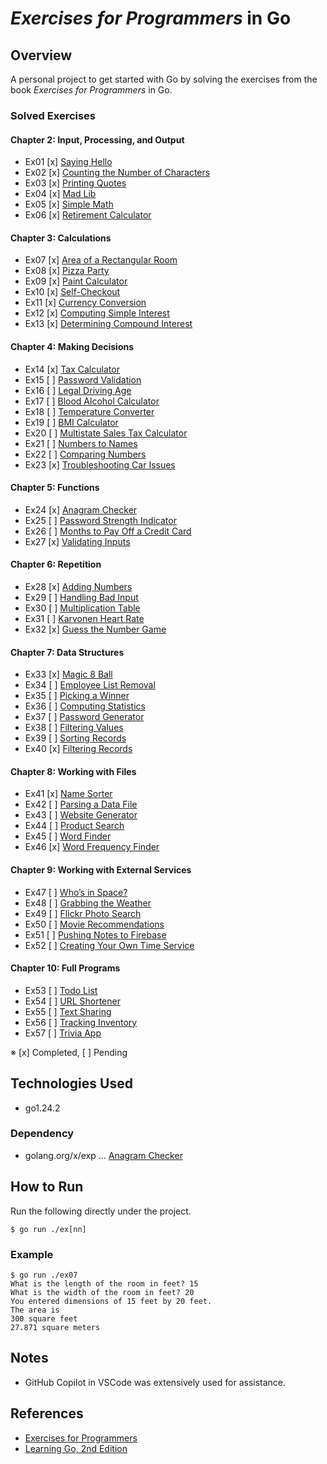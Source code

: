 # *Exercises for Programmers* in Go

## Overview
A personal project to get started with Go by solving the exercises from the book *Exercises for Programmers* in Go.

### Solved Exercises
#### Chapter 2: Input, Processing, and Output
- Ex01 [x] [Saying Hello](ex01/main.go)
- Ex02 [x] [Counting the Number of Characters](ex02/main.go)
- Ex03 [x] [Printing Quotes](ex03/main.go)
- Ex04 [x] [Mad Lib](ex04/main.go)
- Ex05 [x] [Simple Math](ex05/main.go)
- Ex06 [x] [Retirement Calculator](ex06/main.go)
#### Chapter 3: Calculations
- Ex07 [x] [Area of a Rectangular Room](ex07/main.go)
- Ex08 [x] [Pizza Party](ex08/main.go)
- Ex09 [x] [Paint Calculator](ex09/main.go)
- Ex10 [x] [Self-Checkout](ex10/main.go)
- Ex11 [x] [Currency Conversion](ex11/main.go)
- Ex12 [x] [Computing Simple Interest](ex12/main.go)
- Ex13 [x] [Determining Compound Interest](ex13/main.go)
#### Chapter 4: Making Decisions
- Ex14 [x] [Tax Calculator](ex14/main.go)
- Ex15 [ ] [Password Validation](ex15/main.go)
- Ex16 [ ] [Legal Driving Age](ex16/main.go)
- Ex17 [ ] [Blood Alcohol Calculator](ex17/main.go)
- Ex18 [ ] [Temperature Converter](ex18/main.go)
- Ex19 [ ] [BMI Calculator](ex19/main.go)
- Ex20 [ ] [Multistate Sales Tax Calculator](ex20/main.go)
- Ex21 [ ] [Numbers to Names](ex21/main.go)
- Ex22 [ ] [Comparing Numbers](ex22/main.go)
- Ex23 [x] [Troubleshooting Car Issues](ex23/main.go)
#### Chapter 5: Functions
- Ex24 [x] [Anagram Checker](ex24/main.go)
- Ex25 [ ] [Password Strength Indicator](ex25/main.go)
- Ex26 [ ] [Months to Pay Off a Credit Card](ex26/main.go)
- Ex27 [x] [Validating Inputs](ex27/main.go)
#### Chapter 6: Repetition
- Ex28 [x] [Adding Numbers](ex28/main.go)
- Ex29 [ ] [Handling Bad Input](ex29/main.go)
- Ex30 [ ] [Multiplication Table](ex30/main.go)
- Ex31 [ ] [Karvonen Heart Rate](ex31/main.go)
- Ex32 [x] [Guess the Number Game](ex32/main.go)
#### Chapter 7: Data Structures
- Ex33 [x] [Magic 8 Ball](ex33/main.go)
- Ex34 [ ] [Employee List Removal](ex34/main.go)
- Ex35 [ ] [Picking a Winner](ex35/main.go)
- Ex36 [ ] [Computing Statistics](ex36/main.go)
- Ex37 [ ] [Password Generator](ex37/main.go)
- Ex38 [ ] [Filtering Values](ex39/main.go)
- Ex39 [ ] [Sorting Records](ex39/main.go)
- Ex40 [x] [Filtering Records](ex40/main.go)
#### Chapter 8: Working with Files
- Ex41 [x] [Name Sorter](ex41/main.go)
- Ex42 [ ] [Parsing a Data File](ex42/main.go)
- Ex43 [ ] [Website Generator](ex43/main.go)
- Ex44 [ ] [Product Search](ex44/main.go)
- Ex45 [ ] [Word Finder](ex45/main.go)
- Ex46 [x] [Word Frequency Finder](ex46/main.go)
#### Chapter 9: Working with External Services
- Ex47 [ ] [Who’s in Space?](ex47/main.go)
- Ex48 [ ] [Grabbing the Weather](ex48/main.go)
- Ex49 [ ] [Flickr Photo Search](ex49/main.go)
- Ex50 [ ] [Movie Recommendations](ex50/main.go)
- Ex51 [ ] [Pushing Notes to Firebase](ex51/main.go)
- Ex52 [ ] [Creating Your Own Time Service](ex52/main.go)
#### Chapter 10: Full Programs
- Ex53 [ ] [Todo List](ex53/main.go)
- Ex54 [ ] [URL Shortener](ex54/main.go)
- Ex55 [ ] [Text Sharing](ex55/main.go)
- Ex56 [ ] [Tracking Inventory](ex56/main.go)
- Ex57 [ ] [Trivia App](ex57/main.go)

※ [x] Completed, [ ] Pending

## Technologies Used
- go1.24.2
### Dependency
- golang.org/x/exp ... [Anagram Checker](ex24/main.go)

## How to Run
Run the following directly under the project.
```
$ go run ./ex[nn]
```
### Example
```
$ go run ./ex07
What is the length of the room in feet? 15
What is the width of the room in feet? 20
You entered dimensions of 15 feet by 20 feet.
The area is
300 square feet
27.871 square meters
```

## Notes
- GitHub Copilot in VSCode was extensively used for assistance.

## References
- [Exercises for Programmers](https://www.oreilly.com/library/view/exercises-for-programmers/9781680501513/)
- [Learning Go, 2nd Edition](https://learning.oreilly.com/library/view/learning-go-2nd/9781098139285/)
